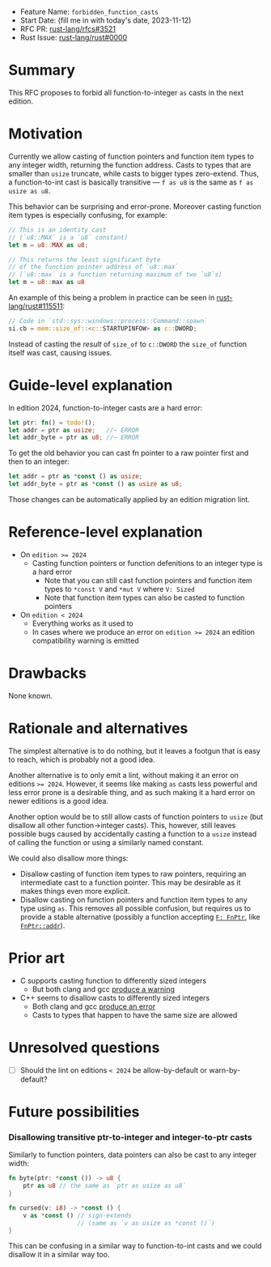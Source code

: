 - Feature Name: `forbidden_function_casts`
- Start Date: (fill me in with today's date, 2023-11-12)
- RFC PR: [rust-lang/rfcs#3521](https://github.com/rust-lang/rfcs/pull/3521)
- Rust Issue: [rust-lang/rust#0000](https://github.com/rust-lang/rust/issues/0000)

# Summary
[summary]: #summary

This RFC proposes to forbid all function-to-integer `as` casts in the next edition.


# Motivation
[motivation]: #motivation

Currently we allow casting of function pointers and function item types to any integer width, returning the function address. Casts to types that are smaller than `usize` truncate, while casts to bigger types zero-extend. Thus, a function-to-int cast is basically transitive — `f as u8` is the same as `f as usize as u8`.

This behavior can be surprising and error-prone. Moreover casting function item types is especially confusing, for example:
```rust
// This is an identity cast
// (`u8::MAX` is a `u8` constant)
let m = u8::MAX as u8;

// This returns the least significant byte
// of the function pointer address of `u8::max`
// (`u8::max` is a function returning maximum of two `u8`s)
let m = u8::max as u8
```

An example of this being a problem in practice can be seen in [rust-lang/rust#115511](https://github.com/rust-lang/rust/issues/115511):
```rust
// Code in `std::sys::windows::process::Command::spawn`
si.cb = mem::size_of::<c::STARTUPINFOW> as c::DWORD;
```

Instead of casting the *result* of `size_of` to `c::DWORD` the `size_of` function itself was cast, causing issues.

# Guide-level explanation
[guide-level-explanation]: #guide-level-explanation

In edition 2024, function-to-integer casts are a hard error:
```rust
let ptr: fn() = todo!();
let addr = ptr as usize;   //~ ERROR
let addr_byte = ptr as u8; //~ ERROR
```

To get the old behavior you can cast fn pointer to a raw pointer first and then to an integer:
```rust
let addr = ptr as *const () as usize;
let addr_byte = ptr as *const () as usize as u8;
```

Those changes can be automatically applied by an edition migration lint.

# Reference-level explanation
[reference-level-explanation]: #reference-level-explanation

- On `edition >= 2024`
  - Casting function pointers or function defenitions to an integer type is a hard error
      - Note that you can still cast function pointers and function item types to `*const V` and `*mut V` where `V: Sized`
      - Note that function item types can also be casted to function pointers
- On `edition < 2024`
  - Everything works as it used to
  - In cases where we produce an error on `edition >= 2024` an edition compatibility warning is emitted

# Drawbacks
[drawbacks]: #drawbacks

None known.

# Rationale and alternatives
[rationale-and-alternatives]: #rationale-and-alternatives

The simplest alternative is to do nothing, but it leaves a footgun that is easy to reach, which is probably not a good idea.

Another alternative is to only emit a lint, without making it an error on editions `>= 2024`. However, it seems like making `as` casts less powerful and less error prone is a desirable thing, and as such making it a hard error on newer editions is a good idea.

Another option would be to still allow casts of function pointers to `usize` (but disallow all other function->integer casts). This, however, still leaves possible bugs caused by accidentally casting a function to a `usize` instead of calling the function or using a similarly named constant.

We could also disallow more things:
- Disallow casting of function item types to raw pointers, requiring an intermediate cast to a function pointer. This may be desirable as it makes things even more explicit.
- Disallow casting on function pointers and function item types to any type using `as`. This removes all possible confusion, but requires us to provide a stable alternative (possibly a function accepting [`F: FnPtr`](https://doc.rust-lang.org/1.73.0/std/marker/trait.FnPtr.html), like [`FnPtr::addr`](https://doc.rust-lang.org/1.73.0/std/marker/trait.FnPtr.html#tymethod.addr)).

# Prior art
[prior-art]: #prior-art

- C supports casting function to differently sized integers
  - But both clang and gcc [produce a warning](https://godbolt.org/z/7bW3xc8Ec)
- C++ seems to disallow casts to differently sized integers
  - Both clang and gcc [produce an error](https://godbolt.org/z/Kd51aKaGh)
  - Casts to types that happen to have the same size are allowed

# Unresolved questions
[unresolved-questions]: #unresolved-questions

- [ ] Should the lint on editions `< 2024` be allow-by-default or warn-by-default?

# Future possibilities
[future-possibilities]: #future-possibilities

### Disallowing transitive ptr-to-integer and integer-to-ptr casts

Similarly to function pointers, data pointers can also be cast to any integer width:

```rust
fn byte(ptr: *const ()) -> u8 {
    ptr as u8 // the same as `ptr as usize as u8` 
}

fn cursed(v: i8) -> *const () {
    v as *const () // sign-extends
                   // (same as `v as usize as *const ()`)
}
```

This can be confusing in a similar way to function-to-int casts and we could disallow it in a similar way too.

